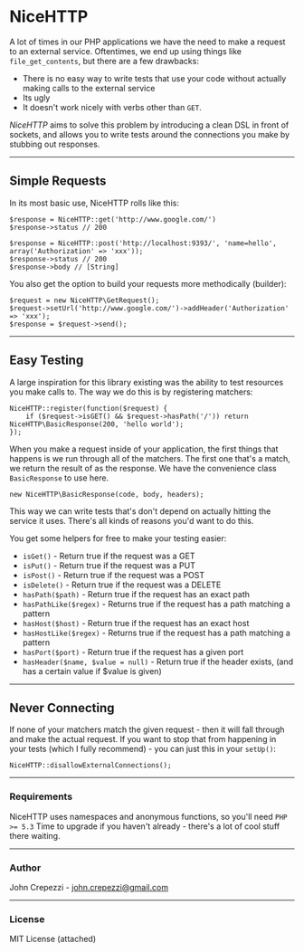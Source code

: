 # NiceHTTP

A lot of times in our PHP applications we have the need to make a request to an external service.
Oftentimes, we end up using things like `file_get_contents`, but there are a few drawbacks:

* There is no easy way to write tests that use your code without actually making calls to the external service
* Its ugly
* It doesn't work nicely with verbs other than `GET`.

_NiceHTTP_ aims to solve this problem by introducing a clean DSL in front of sockets, and allows you to write tests around the connections you make by stubbing out responses.

---

## Simple Requests

In its most basic use, NiceHTTP rolls like this:

    $response = NiceHTTP::get('http://www.google.com/')
    $response->status // 200

    $response = NiceHTTP::post('http://localhost:9393/', 'name=hello', array('Authorization' => 'xxx'));
    $response->status // 200
    $response->body // [String]

You also get the option to build your requests more methodically (builder):

    $request = new NiceHTTP\GetRequest();
    $request->setUrl('http://www.google.com/')->addHeader('Authorization' => 'xxx');
    $response = $request->send();

---

## Easy Testing

A large inspiration for this library existing was the ability to test resources you make calls to.  The way we do this is by registering matchers:

    NiceHTTP::register(function($request) {
        if ($request->isGET() && $request->hasPath('/')) return NiceHTTP\BasicResponse(200, 'hello world');
    });

When you make a request inside of your application, the first things that happens is we run through all of the matchers.  The first one that's a match, we return the result of as the response.  We have the convenience class `BasicResponse` to use here.

    new NiceHTTP\BasicResponse(code, body, headers);

This way we can write tests that's don't depend on actually hitting the service it uses.  There's all kinds of reasons you'd want to do this.

You get some helpers for free to make your testing easier:

* `isGet()` - Return true if the request was a GET
* `isPut()` - Return true if the request was a PUT
* `isPost()` - Return true if the request was a POST
* `isDelete()` - Return true if the request was a DELETE
* `hasPath($path)` - Return true if the request has an exact path
* `hasPathLike($regex)` - Returns true if the request has a path matching a pattern
* `hasHost($host)` - Return true if the request has an exact host
* `hasHostLike($regex)` - Returns true if the request has a path matching a pattern
* `hasPort($port)` - Return true if the request has a given port
* `hasHeader($name, $value = null)` - Return true if the header exists, (and has a certain value if $value is given)

---

## Never Connecting

If none of your matchers match the given request - then it will fall through and make the actual request.  If you want to stop that from happening in your tests (which I fully recommend) - you can just this in your `setUp()`:

    NiceHTTP::disallowExternalConnections();

---

### Requirements

NiceHTTP uses namespaces and anonymous functions, so you'll need `PHP >= 5.3`
Time to upgrade if you haven't already - there's a lot of cool stuff there waiting.

---

### Author

John Crepezzi - [john.crepezzi@gmail.com](mailto:john.crepezzi@gmail.com)

---

### License

MIT License (attached)
